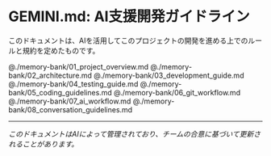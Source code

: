 # GEMINI.md: AI支援開発ガイドライン

このドキュメントは、AIを活用してこのプロジェクトの開発を進める上でのルールと規約を定めたものです。

@./memory-bank/01_project_overview.md
@./memory-bank/02_architecture.md
@./memory-bank/03_development_guide.md
@./memory-bank/04_testing_guide.md
@./memory-bank/05_coding_guidelines.md
@./memory-bank/06_git_workflow.md
@./memory-bank/07_ai_workflow.md
@./memory-bank/08_conversation_guidelines.md

---
*このドキュメントはAIによって管理されており、チームの合意に基づいて更新されることがあります。*